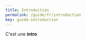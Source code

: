 ```yaml
---
title: Introduction
permalink: /guide/fr/introduction
key: guide-introduction
---
```


C'est une **intro**
